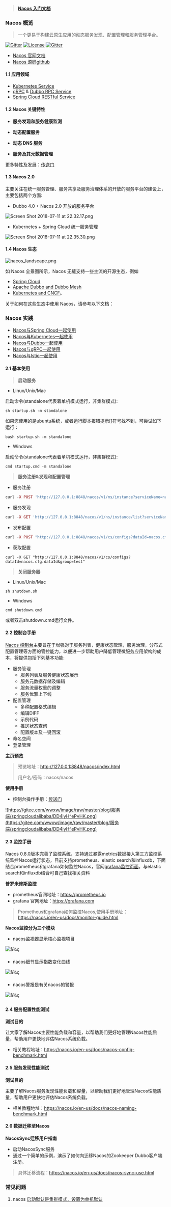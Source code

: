 > #### [Nacos 入门文档](https://nacos.io)  <!-- {docsify-ignore} -->   



### Nacos 概览

> 一个更易于构建云原生应用的动态服务发现、配置管理和服务管理平台。

[![Gitter](https://camo.githubusercontent.com/c17905400d4e5faef3b71b784d87b66ce31fa98e/68747470733a2f2f6261646765732e6769747465722e696d2f616c69626162612f6e61636f732e737667)](https://gitter.im/alibaba/nacos?utm_source=badge&utm_medium=badge&utm_campaign=pr-badge) [![License](https://camo.githubusercontent.com/8cb994f6c4a156c623fe057fccd7fb7d7d2e8c9b/68747470733a2f2f696d672e736869656c64732e696f2f62616467652f6c6963656e73652d417061636865253230322d3445423142412e737667)](https://www.apache.org/licenses/LICENSE-2.0.html) [![Gitter](https://camo.githubusercontent.com/192a6c600894b5d37fce00fd6a5d746a23bbe27f/68747470733a2f2f7472617669732d63692e6f72672f616c69626162612f6e61636f732e7376673f6272616e63683d6d6173746572)](https://travis-ci.org/alibaba/nacos)

- [Nacos 官网文档](https://nacos.io/zh-cn/docs/what-is-nacos.html)  
- [Nacos 源码github](https://github.com/alibaba/nacos)   

#### 1.1 应用领域

- [Kubernetes Service](https://kubernetes.io/docs/concepts/services-networking/service/) 
- [gRPC](https://grpc.io/docs/guides/concepts.html#service-definition) & [Dubbo RPC Service](https://dubbo.incubator.apache.org/) 
- [Spring Cloud RESTful Service](https://spring.io/understanding/REST) 

#### 1.2 Nacos 关键特性

- **服务发现和服务健康监测** 


- **动态配置服务** 


- **动态 DNS 服务** 
- **服务及其元数据管理** 

更多特性及发展：[传送门](https://nacos.io/zh-cn/docs/roadmap.html) 

#### 1.3 Nacos 2.0 

主要关注在统一服务管理、服务共享及服务治理体系的开放的服务平台的建设上，主要包括两个方面:

- Dubbo 4.0 + Nacos 2.0 开放的服务平台

![Screen Shot 2018-07-11 at 22.32.17.png](https://cdn.yuque.com/lark/0/2018/png/15914/1531319724777-d19b0304-535c-4af9-bee1-f358b6e55d91.png)

- Kubernetes + Spring Cloud 统一服务管理

![Screen Shot 2018-07-11 at 22.35.30.png](https://cdn.yuque.com/lark/0/2018/png/15914/1531319755930-0040e67e-ca05-47b9-9cd0-07ffd7452eae.png)

#### 1.4 Nacos 生态

![nacos_landscape.png](https://cdn.nlark.com/lark/0/2018/png/11189/1533045871534-e64b8031-008c-4dfc-b6e8-12a597a003fb.png)

如 Nacos 全景图所示，Nacos 无缝支持一些主流的开源生态，例如

- [Spring Cloud](https://nacos.io/en-us/docs/quick-start-spring-cloud.html)
- [Apache Dubbo and Dubbo Mesh](https://nacos.io/zh-cn/docs/use-nacos-with-dubbo.html)
- [Kubernetes and CNCF](https://nacos.io/zh-cn/docs/use-nacos-with-kubernetes.html)。

关于如何在这些生态中使用 Nacos，请参考以下文档：

### Nacos 实践

- [Nacos与Spring Cloud一起使用](https://nacos.io/zh-cn/docs/use-nacos-with-springcloud.html)
- [Nacos与Kubernetes一起使用](https://nacos.io/zh-cn/docs/use-nacos-with-kubernetes.html)
- [Nacos与Dubbo一起使用](https://nacos.io/zh-cn/docs/use-nacos-with-dubbo.html)
- [Nacos与gRPC一起使用](https://nacos.io/zh-cn/docs/roadmap.html)
- [Nacos与Istio一起使用](https://nacos.io/zh-cn/docs/use-nacos-with-istio.html)

#### 2.1 基本使用

> **启动服务** 

- Linux/Unix/Mac

启动命令(standalone代表着单机模式运行，非集群模式):

`sh startup.sh -m standalone`

如果您使用的是ubuntu系统，或者运行脚本报错提示[[符号找不到，可尝试如下运行：

`bash startup.sh -m standalone`

- Windows

启动命令(standalone代表着单机模式运行，非集群模式):

`cmd startup.cmd -m standalone`

> **服务注册&发现和配置管理** 

- 服务注册

```php
curl -X POST 'http://127.0.0.1:8848/nacos/v1/ns/instance?serviceName=nacos.naming.serviceName&ip=20.18.7.10&port=8080'
```

- 服务发现

```php
curl -X GET 'http://127.0.0.1:8848/nacos/v1/ns/instance/list?serviceName=nacos.naming.serviceName'
```

- 发布配置

```php
curl -X POST "http://127.0.0.1:8848/nacos/v1/cs/configs?dataId=nacos.cfg.dataId&group=test&content=HelloWorld"
```

- 获取配置

```
curl -X GET "http://127.0.0.1:8848/nacos/v1/cs/configs?dataId=nacos.cfg.dataId&group=test"
```

> **关闭服务器**

- Linux/Unix/Mac

`sh shutdown.sh`

- Windows

`cmd shutdown.cmd`

或者双击shutdown.cmd运行文件。

#### 2.2 控制台手册

[Nacos 控制台](http://console.nacos.io/nacos/index.html)主要旨在于增强对于服务列表，健康状态管理，服务治理，分布式配置管理等方面的管控能力，以便进一步帮助用户降低管理微服务应用架构的成本，将提供包括下列基本功能:

- 服务管理
  - 服务列表及服务健康状态展示
  - 服务元数据存储及编辑
  - 服务流量权重的调整
  - 服务优雅上下线
- 配置管理
  - 多种配置格式编辑
  - 编辑DIFF
  - 示例代码
  - 推送状态查询
  - 配置版本及一键回滚
- 命名空间
- 登录管理

**主页预览** 

> 预览地址：http://127.0.0.1:8848/nacos/index.html    
>
> 用户名/密码：nacos/nacos

**使用手册** 

- 控制台操作手册：[传送门](https://nacos.io/zh-cn/docs/console-guide.html) 

![https://gitee.com/wwxw/image/raw/master/blog/服务端/springcloudalibaba/DD4iyH^ePvHK.png](https://gitee.com/wwxw/image/raw/master/blog/服务端/springcloudalibaba/DD4iyH^ePvHK.png) 



#### 2.3 监控手册

Nacos 0.8.0版本完善了监控系统，支持通过暴露metrics数据接入第三方监控系统监控Nacos运行状态，目前支持prometheus、elastic search和influxdb，下面结合prometheus和grafana如何监控Nacos，官网[grafana监控页面](http://monitor.nacos.io/)。与elastic search和influxdb结合可自己查找相关资料

**普罗米修斯监控** 

- prometheus官网地址：https://prometheus.io
- grafana 官网地址：https://grafana.com

> Prometheus和grafana如何监控Nacos,使用手册地址：https://nacos.io/en-us/docs/monitor-guide.html

**Nacos监控分为三个模块** 

- nacos监视器显示核心监视项目 

![å¾ç](https://img.alicdn.com/tfs/TB1PMpUCQvoK1RjSZFDXXXY3pXa-2832-1584.png)

- nacos细节显示指数变化曲线 

![å¾ç](https://img.alicdn.com/tfs/TB1ZBF4CNjaK1RjSZFAXXbdLFXa-2742-1480.png)

- nacos警报是有关nacos的警报 

![å¾ç](https://img.alicdn.com/tfs/TB1ALlUCFzqK1RjSZFCXXbbxVXa-2742-1476.png)



#### 2.4 服务配置性能测试

**测试目的** 

让大家了解Nacos主要性能负载和容量，以帮助我们更好地管理Nacos性能质量，帮助用户更快地评估Nacos系统负载。

- 相关教程地址：https://nacos.io/en-us/docs/nacos-config-benchmark.html

#### 2.5 服务发现性能测试

**测试目的**

主要了解Nacos服务发现性能负载和容量，以帮助我们更好地管理Nacos性能质量，帮助用户更快地评估Nacos系统负载。

- 相关教程地址：https://nacos.io/en-us/docs/nacos-naming-benchmark.html

#### 2.6 数据迁移至Nacos

**NacosSync迁移用户指南** 

- 启动NacosSync服务
- 通过一个简单的示例，演示了如何向迁移Nacos的Zookeeper Dubbo客户端注册。

> 具体迁移流程：https://nacos.io/en-us/docs/nacos-sync-use.html



### 常见问题

1. nacos [启动默认是集群模式，设置为单机默认](https://www.cnblogs.com/dingzt/p/13666101.html) 











